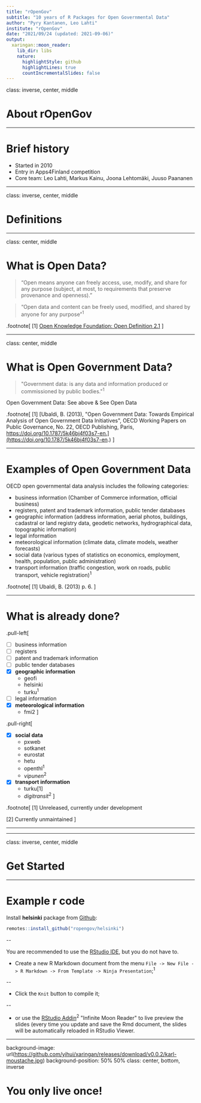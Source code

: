 ```yaml
---
title: "rOpenGov"
subtitle: "10 years of R Packages for Open Governmental Data"
author: "Pyry Kantanen, Leo Lahti"
institute: "rOpenGov"
date: "2021/09/24 (updated: 2021-09-06)"
output:
  xaringan::moon_reader:
    lib_dir: libs
    nature:
      highlightStyle: github
      highlightLines: true
      countIncrementalSlides: false
---
```


class: inverse, center, middle

# About rOpenGov

---

# Brief history

- Started in 2010
- Entry in Apps4Finland competition
- Core team: Leo Lahti, Markus Kainu, Joona Lehtomäki, Juuso Paananen

---

class: inverse, center, middle

# Definitions

---

class: center, middle

# What is Open Data?

> “Open means anyone can freely access, use, modify, and share for any purpose (subject, at most, to requirements that preserve provenance and openness).”

> “Open data and content can be freely used, modified, and shared by anyone for any purpose”<sup>1</sup>

.footnote[
[1] [Open Knowledge Foundation: Open Definition 2.1](https://opendefinition.org/od/2.1/en/)
]

---
class: center, middle

# What is Open Government Data?

>"Government data: is any data and information produced or commissioned by public bodies."<sup>1</sup>

Open Government Data: See above & See Open Data

.footnote[
[1] [Ubaldi, B. (2013), "Open Government Data: Towards Empirical Analysis of Open Government Data Initiatives", OECD Working Papers on Public Governance, No. 22, OECD Publishing, Paris, https://doi.org/10.1787/5k46bj4f03s7-en.](https://doi.org/10.1787/5k46bj4f03s7-en.)
]

---

# Examples of Open Government Data

OECD open governmental data analysis includes the following categories:
- business information (Chamber of Commerce information, official business)
- registers, patent and trademark information, public tender databases
- geographic information (address information, aerial photos, buildings, cadastral or land registry data, geodetic networks, hydrographical data, topographic information)
- legal information
- meteorological information (climate data, climate models, weather forecasts)
- social data (various types of statistics on economics, employment, health, population, public administration)
- transport information (traffic congestion, work on roads, public transport, vehicle registration)<sup>1</sup>

.footnote[
[1] Ubaldi, B. (2013) p. 6.
]

---

# What is already done?

.pull-left[
- [ ] business information
- [ ] registers
- [ ] patent and trademark information
- [ ] public tender databases
- [x] **geographic information**
  - geofi
  - helsinki
  - turku<sup>1</sup>
- [ ] legal information
- [x] **meteorological information**
  - fmi2
]

.pull-right[
- [x] **social data**
  - pxweb 
  - sotkanet
  - eurostat
  - hetu
  - openthl<sup>1</sup>
  - *vipunen*<sup>2</sup>
- [x] **transport information** 
  - turku[1]
  - *digitransit*<sup>2</sup>
]

.footnote[
[1] Unreleased, currently under development

[2] Currently unmaintained
]

---



---
class: inverse, center, middle

# Get Started

---

# Example r code

Install **helsinki** package from [Github](https://github.com/ropengov/helsinki):


```r
remotes::install_github("ropengov/helsinki")
```

--

You are recommended to use the [RStudio IDE](https://www.rstudio.com/products/rstudio/), but you do not have to.

- Create a new R Markdown document from the menu `File -> New File -> R Markdown -> From Template -> Ninja Presentation`;<sup>1</sup>

--

- Click the `Knit` button to compile it;

--

- or use the [RStudio Addin](https://rstudio.github.io/rstudioaddins/)<sup>2</sup> "Infinite Moon Reader" to live preview the slides (every time you update and save the Rmd document, the slides will be automatically reloaded in RStudio Viewer.

---
background-image: url(https://github.com/yihui/xaringan/releases/download/v0.0.2/karl-moustache.jpg)
background-position: 50% 50%
class: center, bottom, inverse

# You only live once!
